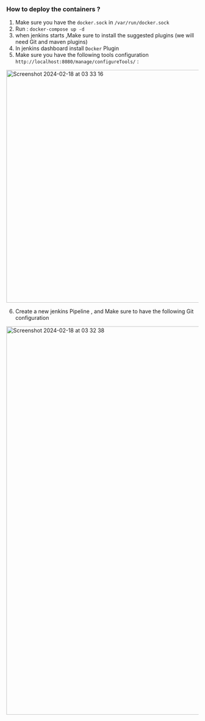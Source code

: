 ### How to deploy the containers ?

1. Make sure you have the `docker.sock` in `/var/run/docker.sock`
2. Run : `docker-compose up -d`
3. when jenkins starts ,Make sure to install the suggested plugins (we will need Git and maven plugins)
4. In jenkins dashboard install `Docker` Plugin
5. Make sure you have the following tools configuration `http://localhost:8080/manage/configureTools/` :

<img width="609" alt="Screenshot 2024-02-18 at 03 33 16" src="https://github.com/karami4yasser/spring-ci-cd-sonar/assets/83478271/2a010e91-9eec-4265-8e1e-c64069d6e98a">


6. Create a new jenkins Pipeline , and Make sure to have the following Git configuration

<img width="1016" alt="Screenshot 2024-02-18 at 03 32 38" src="https://github.com/karami4yasser/spring-ci-cd-sonar/assets/83478271/58f244d2-40aa-430c-a247-71937130f1cc">
